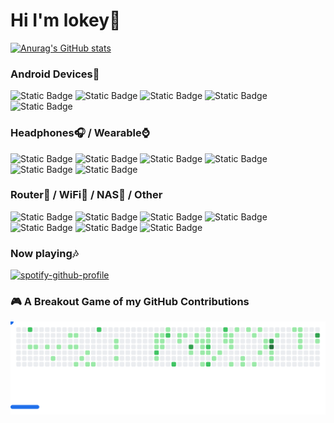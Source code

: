 # Hi I'm lokey👋

[![Anurag's GitHub stats](https://github-readme-stats.vercel.app/api?username=lokey0905&theme=tokyonight)](https://github.com/anuraghazra/github-readme-stats)

### Android Devices📱

![Static Badge](https://img.shields.io/badge/SAMSUNG%20Galaxy%20S23%2B-1428A0?style=flat-square&logo=samsung)
![Static Badge](https://img.shields.io/badge/SAMSUNG%20Galaxy%20S23%20Ultra-1428A0?style=flat-square&logo=samsung)
![Static Badge](https://img.shields.io/badge/SAMSUNG%20Galaxy%20Tab%20S7%2B-1428A0?style=flat-square&logo=samsung)
![Static Badge](https://img.shields.io/badge/Xiaomi%2011%20Lite%205G-fd4900?style=flat-square&logo=xiaomi&logoColor=ffffff)
![Static Badge](https://img.shields.io/badge/Meta%20Quest%203-0081FB?style=flat-square&logo=Meta&logoColor=ffffff)

### Headphones🎧 / Wearable⌚

![Static Badge](https://img.shields.io/badge/SAMSUNG%20Galaxy%20Buds%203%20Pro-1428A0?style=flat-square&logo=samsung)
![Static Badge](https://img.shields.io/badge/SONY%20WH--1000XM4-000000?style=flat-square&logo=sony&logoColor=ffffff)
![Static Badge](https://img.shields.io/badge/COTSUBU%20for%20ASMR%20%E5%91%A8%E9%98%B2%E3%83%91%E3%83%88%E3%83%A9%20Patra%20Edition-ffffff?style=flat-square)
![Static Badge](https://img.shields.io/badge/%E5%91%A8%E9%98%B2%E3%83%91%E3%83%88%E3%83%A9%20x%20ag%20COTSUBU%20for%20ASMR%20Patra%20Edition%20%E2%88%92BLACK%20Ver.-ffffff?style=flat-square)
![Static Badge](https://img.shields.io/badge/%E5%91%A8%E9%98%B2%E3%83%91%E3%83%88%E3%83%A9%20%C3%97%20final%20ZE500%20for%20ASMR-ffffff?style=flat-square)
![Static Badge](https://img.shields.io/badge/MI%20Band%208%20NFC-fd4900?style=flat-square&logo=xiaomi&logoColor=ffffff)

### Router📶 / WiFi🛜 / NAS💾 / Other

![Static Badge](https://img.shields.io/badge/RT--AC1200G%2B-00529c?style=flat-square&logo=asus)
![Static Badge](https://img.shields.io/badge/RT--AC5300-00529c?style=flat-square&logo=asus)
![Static Badge](https://img.shields.io/badge/RT--AX5400-00529c?style=flat-square&logo=asus)
![Static Badge](https://img.shields.io/badge/Synology%20DiskStation%20DS720%2B-000000?style=flat-square&logo=Synology&logoColor=ffffff)
![Static Badge](https://img.shields.io/badge/CyberPower%20CP1000PFCLCDa-d50032?style=flat-square)
![Static Badge](https://img.shields.io/badge/APC%20BV1000--TW-cd1e4b?style=flat-square)
![Static Badge](https://img.shields.io/badge/Google%20Nest%20Mini-4285f4?style=flat-square&logo=Google&logoColor=ffffff)

### Now playing🎶
[![spotify-github-profile](https://spotify-github-profile.kittinanx.com/api/view?uid=31eyc5nkfjkb5wvqahmuneb5srwq&cover_image=true&theme=default&show_offline=false&background_color=121212&interchange=false)](https://spotify-github-profile.kittinanx.com/api/view?uid=31eyc5nkfjkb5wvqahmuneb5srwq&redirect=true)

### 🎮 A Breakout Game of my GitHub Contributions
<picture>
  <source
    media="(prefers-color-scheme: dark)"
    srcset="https://raw.githubusercontent.com/lokey0905/lokey0905/github-breakout/images/breakout-dark.svg"
  />
  <source
    media="(prefers-color-scheme: light)"
    srcset="https://raw.githubusercontent.com/lokey0905/lokey0905/github-breakout/images/breakout-light.svg"
  />
  <img alt="Breakout Game" src="https://raw.githubusercontent.com/lokey0905/lokey0905/github-breakout/images/breakout-light.svg" />
</picture>
